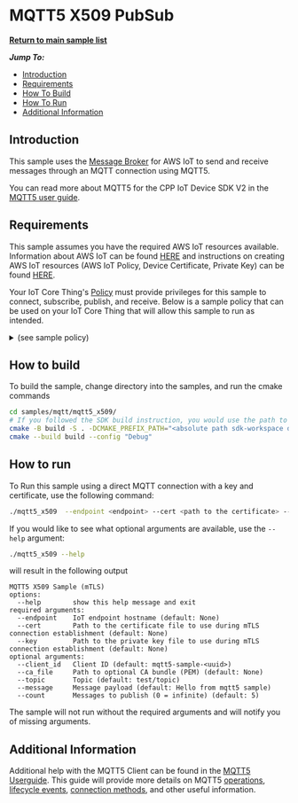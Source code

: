 # MQTT5 X509 PubSub

[**Return to main sample list**](../../README.md)

*__Jump To:__*
* [Introduction](#introduction)
* [Requirements](#requirements)
* [How To Build](#how-to-build)
* [How To Run](#how-to-run)
* [Additional Information](#additional-information)

## Introduction
This sample uses the
[Message Broker](https://docs.aws.amazon.com/iot/latest/developerguide/iot-message-broker.html)
for AWS IoT to send and receive messages through an MQTT connection using MQTT5.

You can read more about MQTT5 for the CPP IoT Device SDK V2 in the [MQTT5 user guide](../../../documents/MQTT5_Userguide.md).

## Requirements
This sample assumes you have the required AWS IoT resources available. Information about AWS IoT can be found [HERE](https://docs.aws.amazon.com/iot/latest/developerguide/what-is-aws-iot.html) and instructions on creating AWS IoT resources (AWS IoT Policy, Device Certificate, Private Key) can be found [HERE](https://docs.aws.amazon.com/iot/latest/developerguide/create-iot-resources.html).

Your IoT Core Thing's [Policy](https://docs.aws.amazon.com/iot/latest/developerguide/iot-policies.html) must provide privileges for this sample to connect, subscribe, publish, and receive. Below is a sample policy that can be used on your IoT Core Thing that will allow this sample to run as intended.

<details>
<summary>(see sample policy)</summary>
<pre>
{
  "Version": "2012-10-17",
  "Statement": [
    {
      "Effect": "Allow",
      "Action": [
        "iot:Publish",
        "iot:Receive"
      ],
      "Resource": [
        "arn:aws:iot:<b>region</b>:<b>account</b>:topic/test/topic"
      ]
    },
    {
      "Effect": "Allow",
      "Action": [
        "iot:Subscribe"
      ],
      "Resource": [
        "arn:aws:iot:<b>region</b>:<b>account</b>:topicfilter/test/topic"
      ]
    },
    {
      "Effect": "Allow",
      "Action": [
        "iot:Connect"
      ],
      "Resource": [
        "arn:aws:iot:<b>region</b>:<b>account</b>:client/mqtt5-sample-*"
      ]
    }
  ]
}
</pre>

Replace with the following with the data from your AWS account:
* `<region>`: The AWS IoT Core region where you created your AWS IoT Core thing you wish to use with this sample. For example `us-east-1`.
* `<account>`: Your AWS IoT Core account ID. This is the set of numbers in the top right next to your AWS account name when using the AWS IoT Core website.

Note that in a real application, you may want to avoid the use of wildcards in your ClientID or use them selectively. Please follow best practices when working with AWS on production applications using the SDK. Also, for the purposes of this sample, please make sure your policy allows a client ID of `mqtt5-sample-*` to connect or use `--client_id <client ID here>` to send the client ID your policy supports.

</details>

## How to build

To build the sample, change directory into the samples, and run the cmake commands
```sh
cd samples/mqtt/mqtt5_x509/
# If you followed the SDK build instruction, you would use the path to `sdk-workspace` folder for `CMAKE_PREFIX_PATH` here
cmake -B build -S . -DCMAKE_PREFIX_PATH="<absolute path sdk-workspace dir>" -DCMAKE_BUILD_TYPE="Debug" .
cmake --build build --config "Debug"
```

## How to run

To Run this sample using a direct MQTT connection with a key and certificate, use the following command:

``` sh
./mqtt5_x509  --endpoint <endpoint> --cert <path to the certificate> --key <path to the private key>
```

If you would like to see what optional arguments are available, use the `--help` argument:
```sh
./mqtt5_x509 --help
```
will result in the following output
```
MQTT5 X509 Sample (mTLS)
options:
  --help        show this help message and exit
required arguments:
  --endpoint    IoT endpoint hostname (default: None)
  --cert        Path to the certificate file to use during mTLS connection establishment (default: None)
  --key         Path to the private key file to use during mTLS connection establishment (default: None)
optional arguments:
  --client_id   Client ID (default: mqtt5-sample-<uuid>)
  --ca_file     Path to optional CA bundle (PEM) (default: None)
  --topic       Topic (default: test/topic)
  --message     Message payload (default: Hello from mqtt5 sample)
  --count       Messages to publish (0 = infinite) (default: 5)
```
The sample will not run without the required arguments and will notify you of missing arguments.

## Additional Information
Additional help with the MQTT5 Client can be found in the [MQTT5 Userguide](../../../documents/MQTT5_Userguide.md). This guide will provide more details on MQTT5 [operations](../../../documents/MQTT5_Userguide.md#client-operations), [lifecycle events](../../documents/MQTT5_Userguide.md#client-lifecycle-management), [connection methods](../../../documents/MQTT5_Userguide.md#connecting-to-aws-iot-core), and other useful information.
